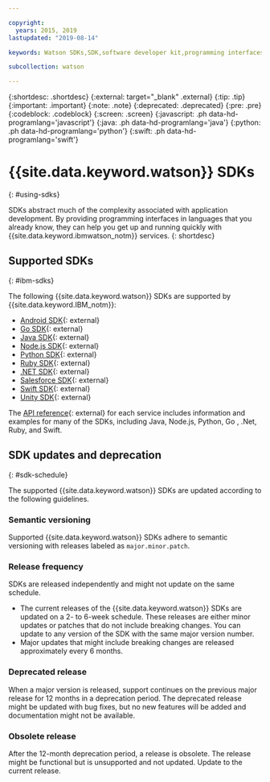 ```yaml
---

copyright:
  years: 2015, 2019
lastupdated: "2019-08-14"

keywords: Watson SDKs,SDK,software developer kit,programming interfaces,wrappers

subcollection: watson

---
```


{:shortdesc: .shortdesc}
{:external: target="_blank" .external}
{:tip: .tip}
{:important: .important}
{:note: .note}
{:deprecated: .deprecated}
{:pre: .pre}
{:codeblock: .codeblock}
{:screen: .screen}
{:javascript: .ph data-hd-programlang='javascript'}
{:java: .ph data-hd-programlang='java'}
{:python: .ph data-hd-programlang='python'}
{:swift: .ph data-hd-programlang='swift'}

# {{site.data.keyword.watson}} SDKs
{: #using-sdks}

SDKs abstract much of the complexity associated with application development. By providing programming interfaces in languages that you already know, they can help you get up and running quickly with {{site.data.keyword.ibmwatson_notm}} services.
{: shortdesc}

## Supported SDKs
{: #ibm-sdks}

The following {{site.data.keyword.watson}} SDKs are supported by {{site.data.keyword.IBM_notm}}:

* [Android SDK](https://github.com/watson-developer-cloud/android-sdk){: external}
* [Go SDK](https://github.com/watson-developer-cloud/go-sdk){: external}
* [Java SDK](https://github.com/watson-developer-cloud/java-sdk){: external}
* [Node.js SDK](https://github.com/watson-developer-cloud/node-sdk){: external}
* [Python SDK](https://github.com/watson-developer-cloud/python-sdk){: external}
* [Ruby SDK](https://github.com/watson-developer-cloud/ruby-sdk){: external}
* [.NET SDK](https://github.com/watson-developer-cloud/dotnet-standard-sdk){: external}
* [Salesforce SDK](https://github.com/watson-developer-cloud/salesforce-sdk){: external}
* [Swift SDK](https://github.com/watson-developer-cloud/swift-sdk){: external}
* [Unity SDK](https://github.com/watson-developer-cloud/unity-sdk){: external}

The [API reference](https://{DomainName}/apidocs?category=ai){: external} for each service includes information and examples for many of the SDKs, including Java, Node.js, Python, Go , .Net, Ruby, and Swift.

<!-- ## Community SDKs
{: #community-sdks}

The following SDKs are available from the {{site.data.keyword.watson}} community of developers:
 -->

## SDK updates and deprecation
{: #sdk-schedule}

The supported {{site.data.keyword.watson}} SDKs are updated according to the following guidelines.

### Semantic versioning

Supported {{site.data.keyword.watson}} SDKs adhere to semantic versioning with releases labeled as `major.minor.patch`.

### Release frequency

SDKs are released independently and might not update on the same schedule.

* The current releases of the {{site.data.keyword.watson}} SDKs are updated on a 2- to 6-week schedule. These releases are either minor updates or patches that do not include breaking changes. You can update to any version of the SDK with the same major version number.
* Major updates that might include breaking changes are released approximately every 6 months.

### Deprecated release

When a major version is released, support continues on the previous major release for 12 months in a deprecation period. The deprecated release might be updated with bug fixes, but no new features will be added and documentation might not be available.

### Obsolete release

After the 12-month deprecation period, a release is obsolete. The release might be functional but is unsupported and not updated. Update to the current release.
